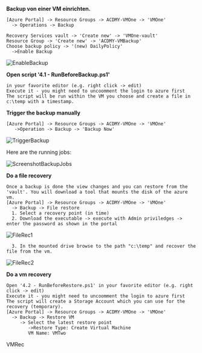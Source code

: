 **Backup von einer VM einrichten.**
```
[Azure Portal] -> Resource Groups -> ACDMY-VMOne -> 'VMOne' 
  -> Operations -> Backup

Recovery Services vault -> 'Create new' -> 'VMOne-vault'
Resource Group -> 'Create new' -> 'ACDMY-VMBackup'
Choose backup policy -> '(new) DailyPolicy'
  ->Enable Backup
```
![EnableBackup](https://github.com/bfrankMS/IaaS-ACDMY/blob/master/Labs/%C3%9Cbung%204/EnableBackup.PNG)

**Open script '4.1 - RunBeforeBackup.ps1'**
```
in your favorite editor (e.g. right click -> edit)
Execute it - you might need to uncoomment the login to azure first
The script will be run within the VM you choose and create a file in c:\temp with a timestamp.
```

**Trigger the backup manually**
```
[Azure Portal] -> Resource Groups -> ACDMY-VMOne -> 'VMOne'
   ->Operation -> Backup -> 'Backup Now'
```
![TriggerBackup](https://github.com/bfrankMS/IaaS-ACDMY/blob/master/Labs/%C3%9Cbung%204/TriggerBackupNJobs.PNG)

Here are the running jobs:

![ScreenshotBackupJobs](https://github.com/bfrankMS/IaaS-ACDMY/blob/master/Labs/%C3%9Cbung%204/BackupJob.PNG)

**Do a file recovery**
```
Once a backup is done the view changes and you can restore from the 'vault'. You will download a tool that mounts the disk of the azure vm.
[Azure Portal] -> Resource Groups -> ACDMY-VMOne -> 'VMOne'
  -> Backup -> File restore 
  1. Select a recovery point (in time)
  2. Download the executable -> execute with Admin priviledges -> enter the password as shown in the portal
```
![FileRec1](https://github.com/bfrankMS/IaaS-ACDMY/blob/master/Labs/%C3%9Cbung%204/FileRecovery1.PNG)
```
  3. In the mounted drive browse to the path "c:\temp" and recover the file from the vm.
```
![FileRec2](https://github.com/bfrankMS/IaaS-ACDMY/blob/master/Labs/%C3%9Cbung%204/FileRecovery2.PNG)



**Do a vm recovery**
```
Open '4.2 - RunBeforeRestore.ps1' in your favorite editor (e.g. right click -> edit)
Execute it - you might need to uncoomment the login to azure first
The script will create a Storage Account which you can use for the recovery (temporary).
[Azure Portal] -> Resource Groups -> ACDMY-VMOne -> 'VMOne'
  -> Backup -> Restore VM
     -> Select the latest restore point
        ->Restore Type: Create Virtual Machine
        VM Name: VMTwo
```
VMRec